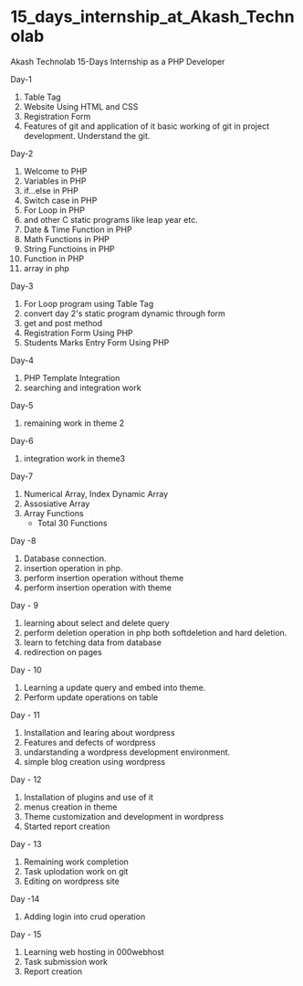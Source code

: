 # 15_days_internship_at_Akash_Technolab
Akash Technolab 15-Days Internship as a PHP Developer

Day-1

 1. Table Tag     
 2. Website Using HTML and CSS
 3. Registration Form
 4. Features of git and application of it basic working of git in project development. Understand the git.


Day-2

 1. Welcome to PHP 
 2. Variables in PHP 
 3. if...else in PHP 
 4. Switch case in PHP 
 5. For Loop in PHP 
 6. and other C static programs like leap year etc. 
 7. Date & Time Function in PHP 
 8. Math Functions in PHP
 9. String Functioins in PHP
 10. Function in PHP
 11. array in php

Day-3

 1. For Loop program using Table Tag 
 2. convert day 2's static program dynamic through form
 3. get and post method
 4. Registration Form Using PHP 
 5. Students Marks Entry Form Using PHP 
 
 
Day-4

 1. PHP Template Integration
 2. searching and integration work
 
Day-5

1. remaining work in theme 2

Day-6
1. integration work in theme3

Day-7

 1. Numerical Array, Index Dynamic Array
 2. Assosiative Array
 3. Array Functions
      - Total 30 Functions

Day -8 

 1. Database connection.
 2. insertion operation in php.
 3. perform insertion operation without theme
 4. perform insertion operation with theme

Day - 9
 1. learning about select and delete query
 2. perform deletion operation in php both softdeletion and hard deletion.
 3. learn to fetching data from database
 4. redirection on pages

Day - 10 
 1. Learning a update query and embed into theme.
 2. Perform update operations on table 

Day - 11
1. Installation and learing about wordpress
2. Features and defects of wordpress
3. undarstanding a wordpress development environment.
4. simple blog creation using wordpress

Day - 12
1. Installation of plugins and use of it
2. menus creation in theme
3. Theme customization and development in wordpress 
4. Started report creation 


Day - 13 

1. Remaining work completion 
2. Task uplodation work on git
3. Editing on wordpress site 

Day -14 

1. Adding login into crud operation

Day - 15

1. Learning web hosting in 000webhost
2. Task submission work
3. Report creation 
